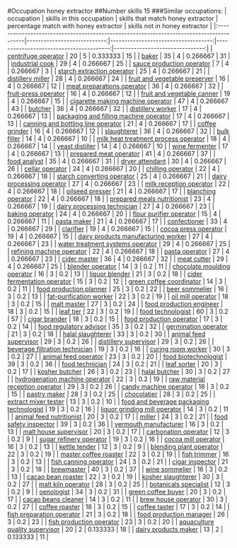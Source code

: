 #Occupation honey extractor
##Number skills 15
###Similar occupations:
| occupation                                                                              |   skills in this occupation |   skills that match honey extractor |   percentage match with honey extractor |   skills not in honey extractor |
|:----------------------------------------------------------------------------------------|----------------------------:|------------------------------------:|----------------------------------------:|--------------------------------:|
| [centrifuge operator](centrifuge_operator.md)                                           |                          20 |                                   5 |                                0.333333 |                              15 |
| [baker](baker.md)                                                                       |                          35 |                                   4 |                                0.266667 |                              31 |
| [industrial cook](industrial_cook.md)                                                   |                          29 |                                   4 |                                0.266667 |                              25 |
| [sauce production operator](sauce_production_operator.md)                               |                           7 |                                   4 |                                0.266667 |                               3 |
| [starch extraction operator](starch_extraction_operator.md)                             |                          25 |                                   4 |                                0.266667 |                              21 |
| [distillery miller](distillery_miller.md)                                               |                          28 |                                   4 |                                0.266667 |                              24 |
| [fruit and vegetable preserver](fruit_and_vegetable_preserver.md)                       |                          16 |                                   4 |                                0.266667 |                              12 |
| [meat preparations operator](meat_preparations_operator.md)                             |                          36 |                                   4 |                                0.266667 |                              32 |
| [fruit-press operator](fruit-press_operator.md)                                         |                          16 |                                   4 |                                0.266667 |                              12 |
| [fruit and vegetable canner](fruit_and_vegetable_canner.md)                             |                          19 |                                   4 |                                0.266667 |                              15 |
| [cigarette making machine operator](cigarette_making_machine_operator.md)               |                          47 |                                   4 |                                0.266667 |                              43 |
| [butcher](butcher.md)                                                                   |                          36 |                                   4 |                                0.266667 |                              32 |
| [distillery worker](distillery_worker.md)                                               |                          17 |                                   4 |                                0.266667 |                              13 |
| [packaging and filling machine operator](packaging_and_filling_machine_operator.md)     |                          17 |                                   4 |                                0.266667 |                              13 |
| [canning and bottling line operator](canning_and_bottling_line_operator.md)             |                          21 |                                   4 |                                0.266667 |                              17 |
| [coffee grinder](coffee_grinder.md)                                                     |                          16 |                                   4 |                                0.266667 |                              12 |
| [slaughterer](slaughterer.md)                                                           |                          36 |                                   4 |                                0.266667 |                              32 |
| [bulk filler](bulk_filler.md)                                                           |                          14 |                                   4 |                                0.266667 |                              10 |
| [milk heat treatment process operator](milk_heat_treatment_process_operator.md)         |                          18 |                                   4 |                                0.266667 |                              14 |
| [yeast distiller](yeast_distiller.md)                                                   |                          14 |                                   4 |                                0.266667 |                              10 |
| [wine fermenter](wine_fermenter.md)                                                     |                          17 |                                   4 |                                0.266667 |                              13 |
| [prepared meat operator](prepared_meat_operator.md)                                     |                          41 |                                   4 |                                0.266667 |                              37 |
| [food analyst](food_analyst.md)                                                         |                          35 |                                   4 |                                0.266667 |                              31 |
| [dryer attendant](dryer_attendant.md)                                                   |                          30 |                                   4 |                                0.266667 |                              26 |
| [cellar operator](cellar_operator.md)                                                   |                          24 |                                   4 |                                0.266667 |                              20 |
| [chilling operator](chilling_operator.md)                                               |                          22 |                                   4 |                                0.266667 |                              18 |
| [starch converting operator](starch_converting_operator.md)                             |                          25 |                                   4 |                                0.266667 |                              21 |
| [dairy processing operator](dairy_processing_operator.md)                               |                          27 |                                   4 |                                0.266667 |                              23 |
| [milk reception operator](milk_reception_operator.md)                                   |                          22 |                                   4 |                                0.266667 |                              18 |
| [oilseed presser](oilseed_presser.md)                                                   |                          21 |                                   4 |                                0.266667 |                              17 |
| [blanching operator](blanching_operator.md)                                             |                          22 |                                   4 |                                0.266667 |                              18 |
| [prepared meals nutritionist](prepared_meals_nutritionist.md)                           |                          23 |                                   4 |                                0.266667 |                              19 |
| [dairy processing technician](dairy_processing_technician.md)                           |                          27 |                                   4 |                                0.266667 |                              23 |
| [baking operator](baking_operator.md)                                                   |                          24 |                                   4 |                                0.266667 |                              20 |
| [flour purifier operator](flour_purifier_operator.md)                                   |                          15 |                                   4 |                                0.266667 |                              11 |
| [pasta maker](pasta_maker.md)                                                           |                          21 |                                   4 |                                0.266667 |                              17 |
| [confectioner](confectioner.md)                                                         |                          33 |                                   4 |                                0.266667 |                              29 |
| [clarifier](clarifier.md)                                                               |                          19 |                                   4 |                                0.266667 |                              15 |
| [cocoa press operator](cocoa_press_operator.md)                                         |                          19 |                                   4 |                                0.266667 |                              15 |
| [dairy products manufacturing worker](dairy_products_manufacturing_worker.md)           |                          27 |                                   4 |                                0.266667 |                              23 |
| [water treatment systems operator](water_treatment_systems_operator.md)                 |                          29 |                                   4 |                                0.266667 |                              25 |
| [refining machine operator](refining_machine_operator.md)                               |                          22 |                                   4 |                                0.266667 |                              18 |
| [pasta operator](pasta_operator.md)                                                     |                          27 |                                   4 |                                0.266667 |                              23 |
| [cider master](cider_master.md)                                                         |                          36 |                                   4 |                                0.266667 |                              32 |
| [meat cutter](meat_cutter.md)                                                           |                          29 |                                   4 |                                0.266667 |                              25 |
| [blender operator](blender_operator.md)                                                 |                          14 |                                   3 |                                0.2      |                              11 |
| [chocolate moulding operator](chocolate_moulding_operator.md)                           |                          16 |                                   3 |                                0.2      |                              13 |
| [liquor blender](liquor_blender.md)                                                     |                          21 |                                   3 |                                0.2      |                              18 |
| [cider fermentation operator](cider_fermentation_operator.md)                           |                          15 |                                   3 |                                0.2      |                              12 |
| [green coffee coordinator](green coffee coordinator.md)                                 |                          14 |                                   3 |                                0.2      |                              11 |
| [food production planner](food_production_planner.md)                                   |                          25 |                                   3 |                                0.2      |                              22 |
| [beer sommelier](beer_sommelier.md)                                                     |                          16 |                                   3 |                                0.2      |                              13 |
| [fat-purification worker](fat-purification_worker.md)                                   |                          22 |                                   3 |                                0.2      |                              19 |
| [oil mill operator](oil_mill_operator.md)                                               |                          18 |                                   3 |                                0.2      |                              15 |
| [malt master](malt_master.md)                                                           |                          27 |                                   3 |                                0.2      |                              24 |
| [food production engineer](food_production_engineer.md)                                 |                          18 |                                   3 |                                0.2      |                              15 |
| [leaf tier](leaf_tier.md)                                                               |                          22 |                                   3 |                                0.2      |                              19 |
| [food technologist](food_technologist.md)                                               |                          60 |                                   3 |                                0.2      |                              57 |
| [cigar brander](cigar_brander.md)                                                       |                          18 |                                   3 |                                0.2      |                              15 |
| [food production operator](food_production_operator.md)                                 |                          17 |                                   3 |                                0.2      |                              14 |
| [food regulatory advisor](food_regulatory_advisor.md)                                   |                          35 |                                   3 |                                0.2      |                              32 |
| [germination operator](germination_operator.md)                                         |                          21 |                                   3 |                                0.2      |                              18 |
| [halal slaughterer](halal_slaughterer.md)                                               |                          33 |                                   3 |                                0.2      |                              30 |
| [animal feed supervisor](animal_feed_supervisor.md)                                     |                          29 |                                   3 |                                0.2      |                              26 |
| [distillery supervisor](distillery_supervisor.md)                                       |                          29 |                                   3 |                                0.2      |                              26 |
| [beverage filtration technician](beverage_filtration_technician.md)                     |                          19 |                                   3 |                                0.2      |                              16 |
| [curing room worker](curing_room_worker.md)                                             |                          30 |                                   3 |                                0.2      |                              27 |
| [animal feed operator](animal_feed_operator.md)                                         |                          23 |                                   3 |                                0.2      |                              20 |
| [food biotechnologist](food_biotechnologist.md)                                         |                          39 |                                   3 |                                0.2      |                              36 |
| [food technician](food_technician.md)                                                   |                          24 |                                   3 |                                0.2      |                              21 |
| [leaf sorter](leaf_sorter.md)                                                           |                          20 |                                   3 |                                0.2      |                              17 |
| [kosher butcher](kosher_butcher.md)                                                     |                          26 |                                   3 |                                0.2      |                              23 |
| [halal butcher](halal_butcher.md)                                                       |                          30 |                                   3 |                                0.2      |                              27 |
| [hydrogenation machine operator](hydrogenation_machine_operator.md)                     |                          22 |                                   3 |                                0.2      |                              19 |
| [raw material reception operator](raw_material_reception_operator.md)                   |                          29 |                                   3 |                                0.2      |                              26 |
| [candy machine operator](candy_machine_operator.md)                                     |                          18 |                                   3 |                                0.2      |                              15 |
| [pastry maker](pastry_maker.md)                                                         |                          28 |                                   3 |                                0.2      |                              25 |
| [chocolatier](chocolatier.md)                                                           |                          28 |                                   3 |                                0.2      |                              25 |
| [extract mixer tester](extract_mixer_tester.md)                                         |                          13 |                                   3 |                                0.2      |                              10 |
| [food and beverage packaging technologist](food_and_beverage_packaging_technologist.md) |                          19 |                                   3 |                                0.2      |                              16 |
| [liquor grinding mill operator](liquor_grinding_mill_operator.md)                       |                          14 |                                   3 |                                0.2      |                              11 |
| [animal feed nutritionist](animal_feed_nutritionist.md)                                 |                          20 |                                   3 |                                0.2      |                              17 |
| [miller](miller.md)                                                                     |                          24 |                                   3 |                                0.2      |                              21 |
| [food safety inspector](food_safety_inspector.md)                                       |                          39 |                                   3 |                                0.2      |                              36 |
| [vermouth manufacturer](vermouth_manufacturer.md)                                       |                          16 |                                   3 |                                0.2      |                              13 |
| [malt house supervisor](malt_house_supervisor.md)                                       |                          20 |                                   3 |                                0.2      |                              17 |
| [carbonation operator](carbonation_operator.md)                                         |                          12 |                                   3 |                                0.2      |                               9 |
| [sugar refinery operator](sugar_refinery_operator.md)                                   |                          19 |                                   3 |                                0.2      |                              16 |
| [cocoa mill operator](cocoa_mill_operator.md)                                           |                          16 |                                   3 |                                0.2      |                              13 |
| [kettle tender](kettle_tender.md)                                                       |                          12 |                                   3 |                                0.2      |                               9 |
| [blending plant operator](blending_plant_operator.md)                                   |                          22 |                                   3 |                                0.2      |                              19 |
| [master coffee roaster](master_coffee_roaster.md)                                       |                          22 |                                   3 |                                0.2      |                              19 |
| [fish trimmer](fish_trimmer.md)                                                         |                          16 |                                   3 |                                0.2      |                              13 |
| [fish canning operator](fish_canning_operator.md)                                       |                          24 |                                   3 |                                0.2      |                              21 |
| [cigar inspector](cigar_inspector.md)                                                   |                          21 |                                   3 |                                0.2      |                              18 |
| [brewmaster](brewmaster.md)                                                             |                          40 |                                   3 |                                0.2      |                              37 |
| [wine sommelier](wine_sommelier.md)                                                     |                          16 |                                   3 |                                0.2      |                              13 |
| [cacao bean roaster](cacao_bean_roaster.md)                                             |                          22 |                                   3 |                                0.2      |                              19 |
| [kosher slaughterer](kosher_slaughterer.md)                                             |                          30 |                                   3 |                                0.2      |                              27 |
| [malt kiln operator](malt_kiln_operator.md)                                             |                          28 |                                   3 |                                0.2      |                              25 |
| [botanicals specialist](botanicals_specialist.md)                                       |                          12 |                                   3 |                                0.2      |                               9 |
| [oenologist](oenologist.md)                                                             |                          34 |                                   3 |                                0.2      |                              31 |
| [green coffee buyer](green_coffee_buyer.md)                                             |                          20 |                                   3 |                                0.2      |                              17 |
| [cacao beans cleaner](cacao_beans_cleaner.md)                                           |                          14 |                                   3 |                                0.2      |                              11 |
| [brew house operator](brew_house_operator.md)                                           |                          30 |                                   3 |                                0.2      |                              27 |
| [coffee roaster](coffee_roaster.md)                                                     |                          18 |                                   3 |                                0.2      |                              15 |
| [coffee taster](coffee_taster.md)                                                       |                          17 |                                   3 |                                0.2      |                              14 |
| [fish preparation operator](fish_preparation_operator.md)                               |                          21 |                                   3 |                                0.2      |                              18 |
| [food production manager](food_production_manager.md)                                   |                          26 |                                   3 |                                0.2      |                              23 |
| [fish production operator](fish_production_operator.md)                                 |                          23 |                                   3 |                                0.2      |                              20 |
| [aquaculture quality supervisor](aquaculture_quality_supervisor.md)                     |                          20 |                                   2 |                                0.133333 |                              18 |
| [dairy products maker](dairy_products_maker.md)                                         |                          13 |                                   2 |                                0.133333 |                              11 |
